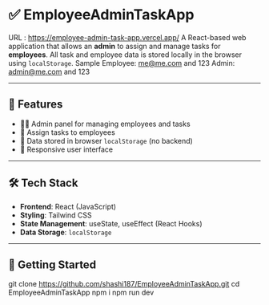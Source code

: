# ✅ EmployeeAdminTaskApp
URL : https://employee-admin-task-app.vercel.app/
A React-based web application that allows an **admin** to assign and manage tasks for **employees**. All task and employee data is stored locally in the browser using `localStorage`.
Sample Employee: me@me.com and 123
Admin: admin@me.com and 123

---

## 🧰 Features

- 🧑‍💼 Admin panel for managing employees and tasks
- 👥 Assign tasks to employees
- 💾 Data stored in browser `localStorage` (no backend)
- 📱 Responsive user interface

---

## 🛠️ Tech Stack

- **Frontend**: React (JavaScript)
- **Styling**: Tailwind CSS
- **State Management**: useState, useEffect (React Hooks)
- **Data Storage**: `localStorage`

---

## 🚀 Getting Started
git clone https://github.com/shashi187/EmployeeAdminTaskApp.git
cd EmployeeAdminTaskApp
npm i 
npm run dev
 
